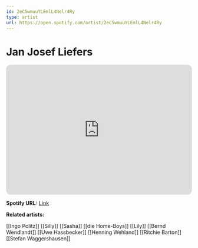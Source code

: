 ```yaml
---
id: 2eC5wmuuYLEmlL4Nelr4Ry
type: artist
url: https://open.spotify.com/artist/2eC5wmuuYLEmlL4Nelr4Ry
---
```

# Jan Josef Liefers

<iframe style="border-radius:12px" src="https://open.spotify.com/embed/artist/2eC5wmuuYLEmlL4Nelr4Ry" width="100%" height="352" frameBorder="0" allowfullscreen="" allow="autoplay; clipboard-write; encrypted-media; fullscreen; picture-in-picture" loading="lazy"></iframe>

**Spotify URL:** [Link](https://open.spotify.com/artist/2eC5wmuuYLEmlL4Nelr4Ry)

**Related artists:**

[[Ingo Politz]]
[[Silly]]
[[Sasha]]
[[die Home-Boys]]
[[Lily]]
[[Bernd Wendlandt]]
[[Uwe Hassbecker]]
[[Henning Wehland]]
[[Ritchie Barton]]
[[Stefan Waggershausen]]
